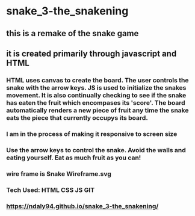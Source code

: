 # snake_3-the_snakening
## this is a remake of the snake game 

## it is created primarily through javascript and HTML

### HTML uses canvas to create the board. The user controls the snake with the arrow keys. JS is used to initialize the snakes movement. It is also continually checking to see if the snake has eaten the fruit which encompases its 'score'. The board automatically renders a new piece of fruit any time the snake eats the piece that currently occupys its board. 

### I am in the process of making it responsive to screen size

### Use the arrow keys to control the snake. Avoid the walls and eating yourself. Eat as much fruit as you can!

### wire frame is Snake Wireframe.svg

### Tech Used: HTML CSS JS GIT


### https://ndaly94.github.io/snake_3-the_snakening/